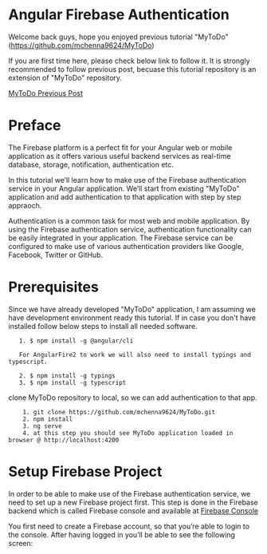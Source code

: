 # Angular Firebase Authentication

Welcome back guys, hope you enjoyed previous tutorial "MyToDo" (<a href="https://github.com/mchenna9624/MyToDo" target="_blank">https://github.com/mchenna9624/MyToDo</a>)

If you are first time here, please check below link to follow it. It is strongly recommended to follow previous post, becuase this tutorial repository is an 
extension of "MyToDo" repository.

<a href="https://www.linkedin.com/pulse/angular-cli-typescript-heroku-github-continuous-todo-madhu-chenna" target="_blank">MyToDo Previous Post</a>


# Preface

The Firebase platform is a perfect fit for your Angular web or mobile application as it offers various useful backend services as real-time database, storage, 
notification, authentication etc. 

In this tutorial we’ll learn how to make use of the Firebase authentication service in your Angular application. We’ll start from existing "MyToDo" application and add 
authentication to that application with step by step appraoch.

Authentication is a common task for most web and mobile application. By using the Firebase authentication service, authentication functionality can be easily integrated 
in your application. The Firebase service can be configured to make use of various authentication providers like Google, Facebook, Twitter or GitHub. 

 

# Prerequisites

Since we have already developed "MyToDo" application, I am assuming we have development environment ready this tutorial. If in case you don't have installed 
follow below steps to install all needed software.

```
   1. $ npm install -g @angular/cli
   
   For AngularFire2 to work we will also need to install typings and typescript.
   
   2. $ npm install -g typings
   3. $ npm install -g typescript
```

clone MyToDo repository to local, so we can add authentication to that app.

```
    1. git clone https://github.com/mchenna9624/MyToDo.git
    2. npm install
    3. ng serve
    4. at this step you should see MyToDo application loaded in browser @ http://localhost:4200
```

# Setup Firebase Project

In order to be able to make use of the Firebase authentication service, we need to set up a new Firebase project first. 
This step is done in the Firebase backend which is called Firebase console and available at <a href="https//console.firebase.google.com" target="_blank">Firebase Console</a>

 
 You first need to create a Firebase account, so that you’re able to login to the console. After having logged in you’ll be able to see the following screen:
 
 

### 
